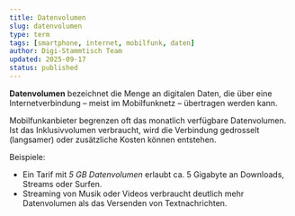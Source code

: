 ```yaml
---
title: Datenvolumen
slug: datenvolumen
type: term
tags: [smartphone, internet, mobilfunk, daten]
author: Digi-Stammtisch Team
updated: 2025-09-17
status: published
---
```


**Datenvolumen** bezeichnet die Menge an digitalen Daten, die über eine Internetverbindung – meist im Mobilfunknetz – übertragen werden kann.  

Mobilfunkanbieter begrenzen oft das monatlich verfügbare Datenvolumen. Ist das Inklusivvolumen verbraucht, wird die Verbindung gedrosselt (langsamer) oder zusätzliche Kosten können entstehen.  

Beispiele:  
- Ein Tarif mit *5 GB Datenvolumen* erlaubt ca. 5 Gigabyte an Downloads, Streams oder Surfen.  
- Streaming von Musik oder Videos verbraucht deutlich mehr Datenvolumen als das Versenden von Textnachrichten.
